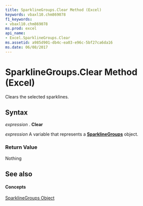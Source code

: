 ```yaml
---
title: SparklineGroups.Clear Method (Excel)
keywords: vbaxl10.chm869078
f1_keywords:
- vbaxl10.chm869078
ms.prod: excel
api_name:
- Excel.SparklineGroups.Clear
ms.assetid: a985d901-db4c-ea03-e96c-5bf27ca6da16
ms.date: 06/08/2017
---
```



# SparklineGroups.Clear Method (Excel)

Clears the selected sparklines.


## Syntax

 _expression_ . **Clear**

 _expression_ A variable that represents a **[SparklineGroups](Excel.SparklineGroups.md)** object.


### Return Value

Nothing


## See also


#### Concepts


[SparklineGroups Object](Excel.SparklineGroups.md)

